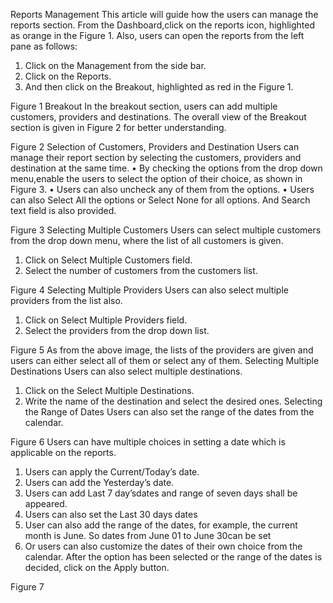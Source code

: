 Reports Management
This article will guide how the users can manage the reports section. 
From the Dashboard,click on the reports icon, highlighted as orange in the Figure 1. Also, users can open the reports from the left pane as follows:
1.	Click on the Management from the side bar.
2.	Click on the Reports.
3.	And then click on the Breakout, highlighted as red in the Figure 1.
 
Figure 1
Breakout
In the breakout section, users can add multiple customers, providers and destinations. The overall view of the Breakout section is given in Figure 2 for better understanding. 
 
Figure 2
Selection of Customers, Providers and Destination
Users can manage their report section by selecting the customers, providers and destination at the same time.
•	By checking the options from the drop down menu,enable the users to select the option of their choice, as shown in Figure 3. 
•	Users can also uncheck any of them from the options. 
•	Users can also Select All the options or Select None for all options. And Search text field is also provided. 
 
Figure 3
Selecting Multiple Customers
Users can select multiple customers from the drop down menu, where the list of all customers is given.
1.	Click on Select Multiple Customers field.
2.	Select the number of customers from the customers list.
 
Figure 4
Selecting Multiple Providers
Users can also select multiple providers from the list also.
1.	Click on Select Multiple Providers field.
2.	Select the providers from the drop down list.
 
Figure 5
As from the above image, the lists of the providers are given and users can either select all of them or select any of them.
Selecting Multiple Destinations
Users can also select multiple destinations.
1.	Click on the Select Multiple Destinations.
2.	Write the name of the destination and select the desired ones.
Selecting the Range of Dates
Users can also set the range of the dates from the calendar. 
 
Figure 6
Users can have multiple choices in setting a date which is applicable on the reports.
1.	Users can apply the Current/Today’s date.
2.	Users can add the Yesterday’s date.
3.	Users can add Last 7 day’sdates and range of seven days shall be appeared.
4.	Users can also set the Last 30 days dates
5.	User can also add the range of the dates, for example, the current month is June. So dates from June 01 to June 30can be set
6.	Or users can also customize the dates of their own choice from the calendar.
After the option has been selected or the range of the dates is decided, click on the Apply button.
 
Figure 7
